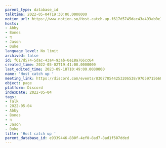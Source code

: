 ```yaml
---
parent_type: database_id
talktime: 2022-05-04T19:30:00.0000000
notion_url: https://www.notion.so/Host-catch-up-f617d5745dac43a493ab0e18a766cc64
hosts:
- Abby
- Bones
- π
- Jason
- Duke
language_level: No limit
archived: false
id: f617d574-5dac-43a4-93ab-0e18a766cc64
created_time: 2022-05-02T19:41:00.0000000
last_edited_time: 2023-09-18T10:49:00.0000000
name: 'Host catch up '
meeting_link: https://discord.com/events/830770544253206538/970597156681568276
object: page
platform: Discord
indexDate: 2022-05-04
tags:
- Talk
- 2022-05-04
- Abby
- Bones
- π
- Jason
- Duke
title: 'Host catch up '
parent_database_id: e9339446-880f-4ef0-8ad7-8ad1f507dded
---
```





